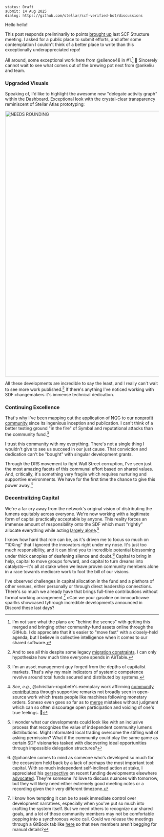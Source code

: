 ```
status: Draft
submit: 14 Aug 2025
dialog: https://github.com/stellar/scf-verified-bot/discussions
```

Hello hello!

This post responds preliminarily to points [brought up](https://github.com/JFWooten4/notes/blob/ebbcd987f9239b28ec5cbdf9830a4bc08637ceb6/2025/Jul/11.md) last SCF Structure meeting. I asked for a public place to submit efforts, and after some contemplation I couldn't think of a better place to write than this exceptionally underappreciated repo!

All around, some exceptional work here from @silence48 in #1.[^cf-next] 🎉 Sincerely cannot wait to see what comes out of the brewing pot next from @ankeliu and team.

### Upgraded Visuals

Speaking of, I'd like to highlight the awesome new "delegate activity graph" within the Dashboard. Exceptional look with the crystal-clear transparency reminiscent of Stellar Atlas prototyping:

[<img width="685" height="868" alt="NEEDS ROUNDING" src="https://github.com/user-attachments/assets/9bfc07dd-0aca-46c7-9135-df26e7630e96" />](https://communityfund.stellar.org/dashboard/voting-history)

All these developments are incredible to say the least, and I really can't wait to see more work published.[^legacy-data] If there's anything I've noticed working with SDF changemakers it's immense technical dedication.

### Continuing Excellence

That's why I've been mapping out the application of NQG to our [nonprofit community](https://www.whydrs.org/the-first-duna) since its ingenious inception and publication. I can't think of a better testing ground "in the fire" of Symbal and reputational attacks than the community fund.[^asets!]

I trust this community with my everything. There's not a single thing I wouldn't give to see us succeed in our just cause. That conviction and dedication can't be "bought" with singular development grants.

Through the DRS movement to fight Wall Street corruption, I've seen just the most amazing facets of this communal effort based on shared values. And, critically, it's something very fragile which requires nurturing and supportive environments. We have for the first time the chance to give this power away.[^fluttercard]

### Decentralizing Capital

We're a far cry away from the network's original vision of distributing the lumens equitably across everyone. We're now working with a legitimate form of capital practically acceptable by anyone. This reality forces an immense amount of responsibility onto the SDF which must "rightly" allocate everything while acting [largely alone](https://github.com/stellar/stellar-docs/issues/794).[^round-37]

I know how hard that role can be, as it's driven me to focus so much on "10Xing" that I ignored the innovators right under my nose. It's just too much responsibility, and it can blind you to incredible potential blossoming under thick canopies of deafening silence and doubt.[^joahn0ask] Capital to bring in help, capital to move groups forward, and capital to turn dreams into catalysts—it's all at stake when we leave proven community members alone in a race towards mediocre work to foot the bill of our visions.

I've observed challenges in capital allocation in the fund and a plethora of other venues, either personally or through direct leadership connections. There's so much we already have that brings full-time contributions without formal working arrangement.[^meetings-gitbook] cCan we pour gasoline on innocarticvwe sparlks showcased tyhrough incredible developments announced in Discord these last days?


[^meetings-gitbook]: I know how tempting it can be to seek immediate control over development narratives, especially when you've put so much into crafting the system itself. But we need others to recognize our shared goals, and a lot of those community members may not be comfortable popping into a synchronous voice call. Could we release the meetings through a GitBook tab like [here](https://developers.stellar.org/meetings/2024/01/26) so that new members aren't begging for manual details?

[^joahn0ask]: @johansten comes to mind as someone who's developed so much for the ecosystem held back by a lack of perhaps the most important tool: capital. With so much independent self-inclined action at stake, I appreciated his [perspective](https://discord.com/channels/761985725453303838/1396309530228559872/1404582856570699826) on recent funding developments elsewhere [advocated](https://discord.com/channels/897514728459468821/1124340476288454657/1395859048020185098). They're someone I'd love to discuss nuances with tomorrow, but they will likely need either extremely good meeting notes or a recording given their very different timezone.

[^round-37]: I wonder what our developments could look like with an inclusive process that recognizes the value of independent community lumens distributions. Might informated local trading overcome the stifling wall of asking permission? What if the community could play the same game as certain SDF visionaries tasked with discovering ideal opportunities through impossible delegation structures?

[^cf-next]: I'm not sure what the plans are "behind the scenes" with getting this merged and bringing other community-fund assets online through the GitHub. I do appreciate that it's easier to "move fast" with a closely-held agenda, but I believe in collective intelligence when it comes to our shared software.

[^legacy-data]: And to see all this despite some legacy [migration constraints](https://discord.com/channels/897514728459468821/1124340476288454657/1264660553138176032). I can only hypothesize how much time everyone spends in AirTable.

[^asets!]: I'm an asset management guy forged from the depths of capitalist markets. That's why my main indicators of systemic competence revolve around total funds secured and distributed by systems.

[^fluttercard]: _See, e.g.,_ @christian-rogobete's exemplary work affirming [community contributions](https://github.com/Soneso/stellar_flutter_sdk/pull/68#issuecomment-1645236102) through supportive remarks not broadly seen in open-source work which treats people like machines following monetary orders. Soneso even goes so far as to [merge](https://github.com/Soneso/stellar_flutter_sdk/pull/69) mistakes without judgment which can so often discourage open participation and voicing of one's true feelings. 💜
